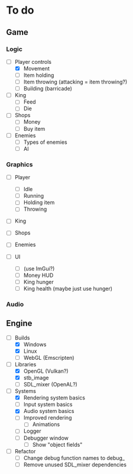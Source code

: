 # To do

## Game

### Logic

- [ ] Player controls
  - [x] Movement
  - [ ] Item holding
  - [ ] Item throwing (attacking = item throwing?)
  - [ ] Building (barricade)

- [ ] King
  - [ ] Feed
  - [ ] Die

- [ ] Shops
  - [ ] Money
  - [ ] Buy item

- [ ] Enemies
  - [ ] Types of enemies
  - [ ] AI

### Graphics

- [ ] Player
  - [ ] Idle
  - [ ] Running
  - [ ] Holding item
  - [ ] Throwing
- [ ] King
- [ ] Shops
- [ ] Enemies

- [ ] UI
  - [ ] (use ImGui?)
  - [ ] Money HUD
  - [ ] King hunger
  - [ ] King health (maybe just use hunger)

### Audio

## Engine

- [ ] Builds
  - [x] Windows
  - [x] Linux
  - [ ] WebGL (Emscripten)

- [ ] Libraries
  - [x] OpenGL (Vulkan?)
  - [x] stb_image
  - [ ] SDL_mixer (OpenAL?)

- [ ] Systems
  - [x] Rendering system basics
  - [ ] Input system basics
  - [x] Audio system basics
  - [ ] Improved rendering
    - [ ] Animations
  - [ ] Logger
  - [ ] Debugger window
    - [ ] Show "object fields"

- [ ] Refactor
  - [ ] Change debug function names to debug_
  - [ ] Remove unused SDL_mixer dependencies
